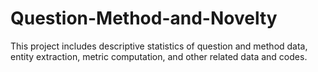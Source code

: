 # Question-Method-and-Novelty
This project includes descriptive statistics of question and method data, entity extraction, metric computation, and other related data and codes.
